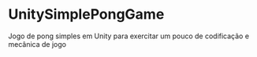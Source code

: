 # UnitySimplePongGame
Jogo de pong simples em Unity para exercitar um pouco de codificação e mecânica de jogo
